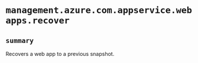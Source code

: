 # `management.azure.com.appservice.webapps.recover`

## `summary`
Recovers a web app to a previous snapshot.


